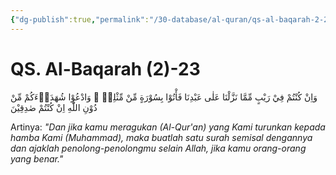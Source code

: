 ```yaml
---
{"dg-publish":true,"permalink":"/30-database/al-quran/qs-al-baqarah-2-23/"}
---
```



# QS. Al-Baqarah (2)-23
وَاِنْ كُنْتُمْ فِيْ رَيْبٍ مِّمَّا نَزَّلْنَا عَلٰى عَبْدِنَا فَأْتُوْا بِسُوْرَةٍ مِّنْ مِّثْلِهٖ ۖ وَادْعُوْا شُهَدَاۤءَكُمْ مِّنْ دُوْنِ اللّٰهِ اِنْ كُنْتُمْ صٰدِقِيْنَ 

Artinya: *"Dan jika kamu meragukan (Al-Qur'an) yang Kami turunkan kepada hamba Kami (Muhammad), maka buatlah satu surah semisal dengannya dan ajaklah penolong-penolongmu selain Allah, jika kamu orang-orang yang benar."*
